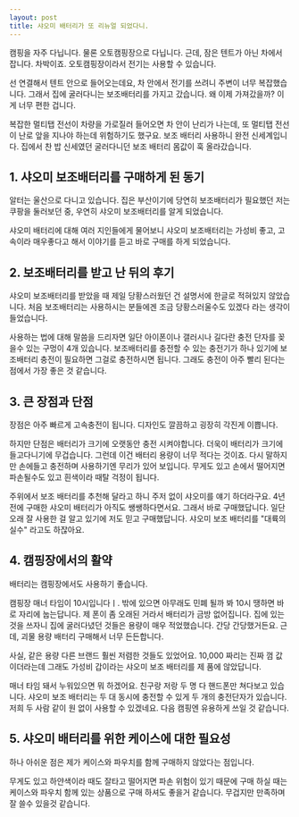 ```yaml
---
layout: post
title: 샤오미 배터리가 또 리뉴얼 되었다니.
---
```


캠핑을 자주 다닙니다. 물론 오토캠핑장으로 다닙니다. 근데, 잠은 텐트가 아닌 차에서 잡니다. 차박이죠. 오토캠핑장이라서 전기는 사용할 수 있습니다.

선 연결해서 텐트 안으로 들어오는데요, 차 안에서 전기를 쓰려니 주변이 너무 복잡했습니다. 그래서 집에 굴러다니는 보조배터리를 가지고 갔습니다. 왜 이제 가져갔을까? 이게 너무 편한 겁니다.

복잡한 멀티탭 전선이 차량을 가로질러 들어오면 차 안이 난리가 나는데, 또 멀티탭 전선이 난로 앞을 지나야 하는데 위험하기도 했구요. 보조 배터리 사용하니 완전 신세계입니다. 집에서 찬 밥 신세였던 굴러다니던 보조 배터리 몸값이 훅 올라갔습니다.



<h2>1. 샤오미 보조배터리를 구매하게 된 동기</h2>
알터는 울산으로 다니고 있습니다. 집은 부산이기에 당연히 보조배터리가 필요했던 저는 쿠팡을 둘러보던 중, 우연히 샤오미 보조배터리를 알게 되었습니다.

샤오미 배터리에 대해 여러 지인들에게 물어보니 샤오미 보조배터리는 가성비 좋고, 고속이라 매우좋다고 해서 이야기를 듣고 바로 구매를 하게 되었습니다.



<h2>2. 보조배터리를 받고 난 뒤의 후기</h2>
샤오미 보조배터리를 받았을 때 제일 당황스러웠던 건 설명서에 한글로 적혀있지 않았습니다.
처음 보조배터리는 사용하시는 분들에겐 조금 당황스러울수도 있겠다 라는 생각이 들었습니다.

사용하는 법에 대해 말씀을 드리자면 일단 아이폰이나 갤러시나 길다란 충전 단자를 꽂을수 있는 구멍이 4개 있습니다.
보조배터리를 충전할 수 있는 충전기가 하나 있기에 보조배터리 충전이 필요하면 그걸로 충전하시면 됩니다.
그래도 충전이 아주 빨리 된다는 점에서 가장 좋은 것 같습니다.



<h2>3. 큰 장점과 단점</h2>
장점은 아주 빠르게 고속충전이 됩니다. 디자인도 깔끔하고 굉장히 각진게 이쁩니다.

하지만 단점은 배터리가 크기에 오랫동안 충전 시켜야합니다. 더욱이 배터리가 크기에 들고다니기에 무겁습니다. 그런데 이건 배터리 용량이 너무 적다는 것이죠. 다시 말하지만 손에들고 충전하며 사용하기엔 무리가 있어 보입니다. 무게도 있고 손에서 떨어지면 파손될수도 있고 흰색이라 때탈 걱정이 됩니다.

주위에서 보조 배터리를 추천해 달라고 하니 주저 없이 샤오미를 얘기 하더라구요. 4년 전에 구매한 샤오미 배터리가 아직도 쌩쌩하다면서요. 그래서 바로 구매했답니다. 일단 오래 잘 사용한 걸 알고 있기에 저도 믿고 구매했답니다. 샤오미 보조 배터리를 "대륙의 실수" 라고도 하잖아요.



<h2>4. 캠핑장에서의 활약</h2>
배터리는 캠핑장에서도 사용하기 좋습니다.

캠핑장 매너 타임이 10시입니다ㅣ. 밖에 있으면 아무래도 민폐 될까 봐 10시 땡하면 바로 자리에 눕는답니다.
제 폰이 좀 오래된 거라서 배터리가 금방 없어집니다. 집에 있는 것을 쓰자니 집에 굴러다녔던 것들은 용량이 매우 적었했습니다. 간당 간당했거든요. 근데, 괴물 용량 배터리 구매해서 너무 든든합니다. 

사실, 같은 용량 다른 브랜드 훨씬 저렴한 것들도 있었어요. 10,000 짜리는 진짜 껌 값 이더라는데 그래도 가성비 갑이라는 샤오미 보조 배터리를 제 품에 않았답니다.

매너 타임 돼서 누워있으면 뭐 하겠어요. 친구랑 저랑 두 명 다 핸드폰만 쳐다보고 있습니다. 샤오미 보조 배터리는 두 대 동시에 충전할 수 있게 두 개의 충전단자가 있습니다.
저희 두 사람 같이 원 없이 사용할 수 있겠네요. 다음 캠핑엔 유용하게 쓰일 것 같습니다.


<h2>5. 샤오미 배터리를 위한 케이스에 대한 필요성</h2>
하나 아쉬운 점은 제가 케이스와 파우치를 함께 구매하지 않았다는 점입니다.

무게도 있고 하얀색이라 때도 잘타고 떨어지면 파손 위험이 있기 때문에 구매 하실 때는 케이스와 파우치 함께 있는 상품으로 구매 하셔도 좋을거 같습니다. 무겁지만 만족하며 잘 쓸수 있을것 같습니다.